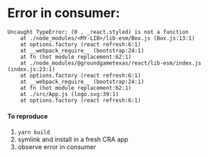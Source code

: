 # Error in consumer:

```
Uncaught TypeError: (0 , _react.styled) is not a function
    at ./node_modules/<MY-LIB>/lib-esm/Box.js (Box.js:13:1)
    at options.factory (react refresh:6:1)
    at __webpack_require__ (bootstrap:24:1)
    at fn (hot module replacement:62:1)
    at ./node_modules/@groundgametexas/react/lib-esm/index.js (index.js:23:1)
    at options.factory (react refresh:6:1)
    at __webpack_require__ (bootstrap:24:1)
    at fn (hot module replacement:62:1)
    at ./src/App.js (logo.svg:39:1)
    at options.factory (react refresh:6:1)
```

#### To reproduce

1. `yarn build`
2. symlink and install in a fresh CRA app
3. observe error in consumer
